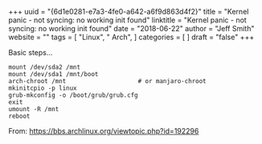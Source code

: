 +++ 
uuid = "{6d1e0281-e7a3-4fe0-a642-a6f9d863d4f2}" 
title = "Kernel panic - not syncing: no working init found" 
linktitle = "Kernel panic - not syncing: no working init found" 
date = "2018-06-22" 
author = "Jeff Smith" 
website = "" 
tags = [ "Linux", " Arch",  ] 
categories = [  ] 
draft = "false" 
+++ 

Basic steps...

```
mount /dev/sda2 /mnt          
mount /dev/sda1 /mnt/boot       
arch-chroot /mnt                    # or manjaro-chroot
mkinitcpio -p linux
grub-mkconfig -o /boot/grub/grub.cfg
exit
umount -R /mnt
reboot
```
From: https://bbs.archlinux.org/viewtopic.php?id=192296 
